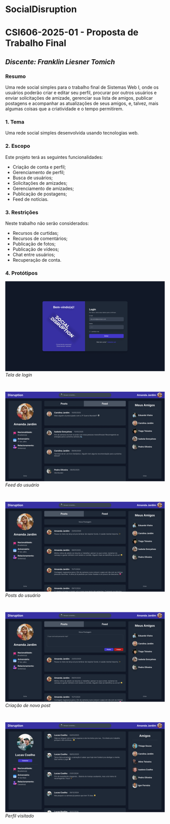 # SocialDisruption

# **CSI606-2025-01 - Proposta de Trabalho Final**

## *Discente: Franklin Liesner Tomich*

<!-- Descrever um resumo sobre o trabalho. -->

### Resumo

Uma rede social simples para o trabalho final de Sistemas Web I, onde os usuários poderão criar e editar seu perfil, procurar por outros usuários e enviar solicitações de amizade, gerenciar sua lista de amigos, publicar postagens e acompanhar as atualizações de seus amigos, e, talvez, mais algumas coisas que a criatividade e o tempo permitirem.

<!-- Apresentar o tema. -->
### 1. Tema

  Uma rede social simples desenvolvida usando tecnologias web.

<!-- Descrever e limitar o escopo da aplicação. -->
### 2. Escopo

Este projeto terá as seguintes funcionalidades:

- Criação de conta e perfil;
- Gerenciamento de perfil;
- Busca de usuários;
- Solicitações de amizades;
- Gerenciamento de amizades;
- Publicação de postagens;
- Feed de notícias.

<!-- Apresentar restrições de funcionalidades e de escopo. -->
### 3. Restrições

  Neste trabalho não serão considerados:

  - Recursos de curtidas;
  - Recursos de comentários;
  - Publicação de fotos;
  - Publicação de vídeos;
  - Chat entre usuários;
  - Recuperação de conta.

### 4. Protótipos

  <!--Protótipos para as páginas (descrever quais páginas) foram elaborados, e podem ser encontrados em...-->

  ![Tela de Login](prototypes/SocialDisruption-Login.png)
  *Tela de login*

  <br>

  ![Feed do Usuário](prototypes/SocialDisruption-User_Feed.png)
  *Feed do usuário*

  <br>

  ![Posts do Usuário](prototypes/SocialDisruption-User_Posts.png)
  *Posts do usuário*

  <br>

  ![Criação de Novo Post](prototypes/SocialDisruption-New_Post.png)
  *Criação de novo post*

  <br>
  
  ![Perfil Visitado](prototypes/SocialDisruption-Profile.png)
  *Perfil visitado*

<!--### 5. Referências

  Referências podem ser incluídas, caso necessário. Utilize o padrão ABNT.-->
